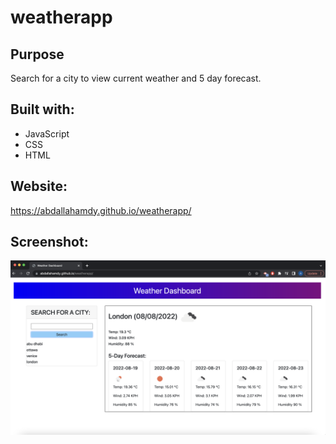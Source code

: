 # weatherapp

## Purpose
Search for a city to view current weather and 5 day forecast.

## Built with: 
* JavaScript
* CSS
* HTML

## Website:
https://abdallahamdy.github.io/weatherapp/

## Screenshot:
![Alt text](./assets/css/images/weatherapp_screenshot.png?raw=true "weatherapp website screenshot")